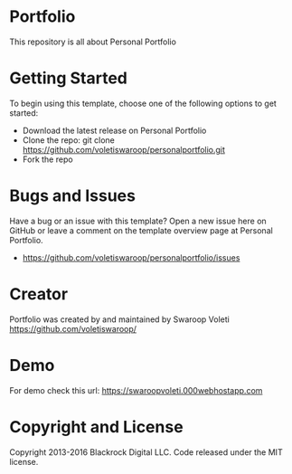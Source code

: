 # Portfolio
This repository is all about Personal Portfolio

# Getting Started
To begin using this template, choose one of the following options to get started:

- Download the latest release on Personal Portfolio
- Clone the repo: git clone https://github.com/voletiswaroop/personalportfolio.git
- Fork the repo

# Bugs and Issues
Have a bug or an issue with this template? Open a new issue here on GitHub or leave a comment on the template overview page at Personal Portfolio.
- https://github.com/voletiswaroop/personalportfolio/issues

# Creator
Portfolio was created by and maintained by Swaroop Voleti
https://github.com/voletiswaroop/


# Demo
For demo check this url: https://swaroopvoleti.000webhostapp.com

# Copyright and License
Copyright 2013-2016 Blackrock Digital LLC. Code released under the MIT license.

